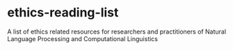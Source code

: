 # ethics-reading-list
A list of ethics related resources for researchers and practitioners of Natural Language Processing and Computational Linguistics 
